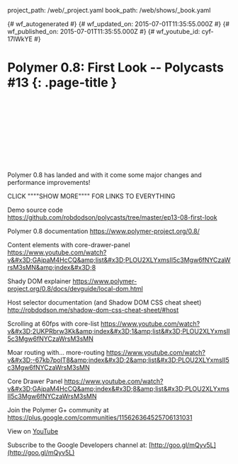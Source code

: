 project_path: /web/_project.yaml
book_path: /web/shows/_book.yaml

{# wf_autogenerated #}
{# wf_updated_on: 2015-07-01T11:35:55.000Z #}
{# wf_published_on: 2015-07-01T11:35:55.000Z #}
{# wf_youtube_id: cyf-17lWkYE #}

# Polymer 0.8: First Look -- Polycasts #13 {: .page-title }


<div class="video-wrapper">
  <iframe class="devsite-embedded-youtube-video" data-video-id="cyf-17lWkYE"
          data-autohide="1" data-showinfo="0" frameborder="0" allowfullscreen>
  </iframe>
</div>

Polymer 0.8 has landed and with it come some major changes and performance improvements!

CLICK &quot;&quot;&quot;&quot;SHOW MORE&quot;&quot;&quot;&quot; FOR LINKS TO EVERYTHING

Demo source code
https://github.com/robdodson/polycasts/tree/master/ep13-08-first-look

Polymer 0.8 documentation
https://www.polymer-project.org/0.8/

Content elements with core-drawer-panel
https://www.youtube.com/watch?v&#x3D;GAjpaM4HcCQ&amp;list&#x3D;PLOU2XLYxmsII5c3Mgw6fNYCzaWrsM3sMN&amp;index&#x3D;8

Shady DOM explainer
https://www.polymer-project.org/0.8/docs/devguide/local-dom.html

Host selector documentation (and Shadow DOM CSS cheat sheet)
http://robdodson.me/shadow-dom-css-cheat-sheet/#host

Scrolling at 60fps with core-list
https://www.youtube.com/watch?v&#x3D;2UKPRbrw3Kk&amp;index&#x3D;1&amp;list&#x3D;PLOU2XLYxmsII5c3Mgw6fNYCzaWrsM3sMN

Moar routing with... more-routing
https://www.youtube.com/watch?v&#x3D;-67kb7poIT8&amp;index&#x3D;2&amp;list&#x3D;PLOU2XLYxmsII5c3Mgw6fNYCzaWrsM3sMN

Core Drawer Panel
https://www.youtube.com/watch?v&#x3D;GAjpaM4HcCQ&amp;index&#x3D;8&amp;list&#x3D;PLOU2XLYxmsII5c3Mgw6fNYCzaWrsM3sMN

Join the Polymer G+ community at https://plus.google.com/communities/115626364525706131031

View on [YouTube](https://youtu.be/cyf-17lWkYE)

Subscribe to the Google Developers channel at: [http://goo.gl/mQyv5L](http://goo.gl/mQyv5L)
